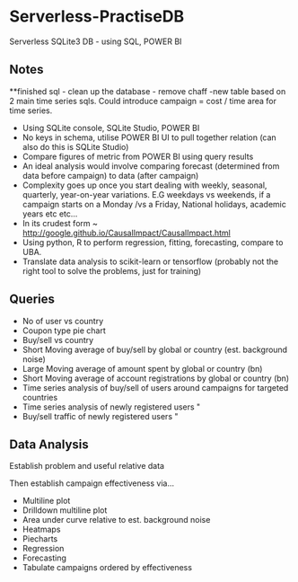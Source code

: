 # Serverless-PractiseDB
Serverless SQLite3 DB -  using SQL, POWER BI


## Notes

**finished sql - clean up the database - remove chaff -new table based on 2 main time series sqls. 
Could introduce campaign = cost / time area for time series.

- Using SQLite console, SQLite Studio, POWER BI
- No keys in schema, utilise POWER BI UI to pull together relation (can also do this is SQLite Studio)
- Compare figures of metric from POWER BI using query results
- An ideal analysis would involve comparing forecast (determined from data before campaign) to data (after campaign)
- Complexity goes up once you start dealing with weekly, seasonal, quarterly, year-on-year variations. E.G weekdays vs weekends, if a     campaign starts on a Monday /vs a Friday, National holidays, academic years etc etc...
- In its crudest form ~ http://google.github.io/CausalImpact/CausalImpact.html
- Using python, R to perform regression, fitting, forecasting, compare to UBA.
- Translate data analysis to scikit-learn or tensorflow (probably not the right tool to solve the problems, just for training)

## Queries

- No of user vs country
- Coupon type pie chart
- Buy/sell vs country
- Short Moving average of buy/sell by global or country (est. background noise)
- Large Moving average of amount spent by global or country (bn)
- Short Moving average of account registrations by global or country (bn)
- Time series analysis of buy/sell of users around campaigns for targeted countries
- Time series analysis of newly registered users "
- Buy/sell traffic of newly registered users "

## Data Analysis

Establish problem and useful relative data

Then establish campaign effectiveness via...

- Multiline plot 
- Drilldown multiline plot
- Area under curve relative to est. background noise
- Heatmaps
- Piecharts
- Regression
- Forecasting
- Tabulate campaigns ordered by effectiveness
